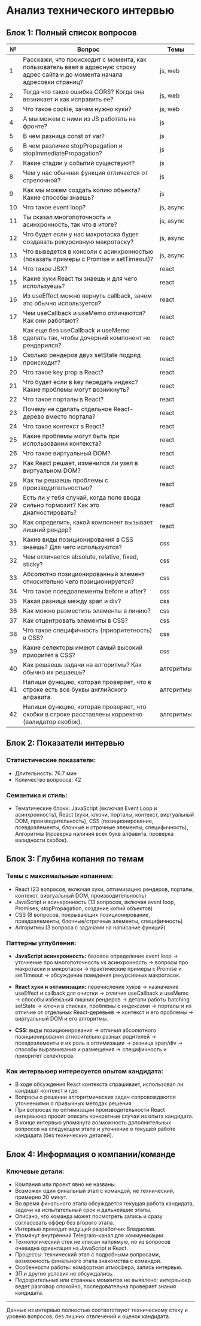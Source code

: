 # Анализ технического интервью

## Блок 1: Полный список вопросов

| №  | Вопрос                                                                                               | Темы          |
|----|----------------------------------------------------------------------------------------------------|---------------|
| 1  | Расскажи, что происходит с момента, как пользователь ввел в адресную строку адрес сайта и до момента начала адресовки страниц? | js, web       |
| 2  | Тогда что такое ошибка CORS? Когда она возникает и как исправить ее?                               | js, web       |
| 3  | Что такое cookie, зачем нужно куки?                                                                | js, web       |
| 4  | А мы можем с ними из JS работать на фронте?                                                        | js            |
| 5  | В чем разница const от var?                                                                         | js            |
| 6  | В чем различие stopPropagation и stopImmediatePropagation?                                         | js            |
| 7  | Какие стадии у событий существуют?                                                                 | js            |
| 8  | Чем у нас обычная функция отличается от стрелочной?                                                | js            |
| 9  | Как мы можем создать копию объекта? Какие способы знаешь?                                          | js            |
| 10 | Что такое event loop?                                                                               | js, async     |
| 11 | Ты сказал многопоточность и асинхронность, так что в итоге?                                       | js, async     |
| 12 | Что будет если у нас макротаска будет создавать рекурсивную макротаску?                            | js, async     |
| 13 | Что выведется в консоли с асинхронностью (показать примеры с Promise и setTimeout)?                 | js, async     |
| 14 | Что такое JSX?                                                                                      | react         |
| 15 | Какие хуки React ты знаешь и для чего используешь?                                                | react         |
| 16 | Из useEffect можно вернуть callback, зачем это обычно используется?                                | react         |
| 17 | Чем useCallback и useMemo отличаются? Как они работают?                                           | react         |
| 18 | Как еще без useCallback и useMemo сделать так, чтобы дочерний компонент не рендерился?            | react         |
| 19 | Сколько рендеров двух setState подряд происходит?                                                 | react         |
| 20 | Что такое key prop в React?                                                                        | react         |
| 21 | Что будет если в key передать индекс? Какие проблемы могут возникнуть?                            | react         |
| 22 | Что такое порталы в React?                                                                         | react         |
| 23 | Почему не сделать отдельное React-дерево вместо портала?                                          | react         |
| 24 | Что такое контекст в React?                                                                        | react         |
| 25 | Какие проблемы могут быть при использовании контекста?                                           | react         |
| 26 | Что такое виртуальный DOM?                                                                         | react         |
| 27 | Как React решает, изменился ли узел в виртуальном DOM?                                            | react         |
| 28 | Как ты решаешь проблемы с производительностью?                                                   | react         |
| 29 | Есть ли у тебя случай, когда поле ввода сильно тормозит? Как это диагностировать?                 | react         |
| 30 | Как определить, какой компонент вызывает лишний рендер?                                          | react         |
| 31 | Какие виды позиционирования в CSS знаешь? Для чего используются?                                  | css           |
| 32 | Чем отличается absolute, relative, fixed, sticky?                                                | css           |
| 33 | Абсолютно позиционированный элемент относительно чего позиционируется?                            | css           |
| 34 | Что такое псевдоэлементы before и after?                                                         | css           |
| 35 | Какая разница между span и div?                                                                   | css           |
| 36 | Как можно разместить элементы в линию?                                                           | css           |
| 37 | Как отцентровать элементы в CSS?                                                                 | css           |
| 38 | Что такое специфичность (приоритетность) в CSS?                                                  | css           |
| 39 | Какие селекторы имеют самый высокий приоритет в CSS?                                             | css           |
| 40 | Как решаешь задачи на алгоритмы? Как обычно их решаешь?                                          | алгоритмы     |
| 41 | Напиши функцию, которая проверяет, что в строке есть все буквы английского алфавита.              | алгоритмы     |
| 42 | Напиши функцию, которая проверяет, что скобки в строке расставлены корректно (валидатор скобок).  | алгоритмы     |

## Блок 2: Показатели интервью

### Статистические показатели:
- Длительность: 76.7 мин
- Количество вопросов: 42

### Семантика и стиль:
- Тематические блоки: JavaScript (включая Event Loop и асинхронность), React (хуки, ключи, порталы, контекст, виртуальный DOM, производительность), CSS (позиционирование, псевдоэлементы, блочные и строчные элементы, специфичность), Алгоритмы (проверка наличия всех букв алфавита, проверка валидности скобок).

## Блок 3: Глубина копания по темам

### Темы с максимальным копанием:
- React (23 вопросов, включая хуки, оптимизацию рендеров, порталы, контекст, виртуальный DOM, производительность)
- JavaScript и асинхронность (13 вопросов, включая event loop, Promises, stopPropagation, создание копий объектов)
- CSS (8 вопросов, покрывающих позиционирование, псевдоэлементы, блочные/строчные элементы, специфичность)
- Алгоритмы (3 вопроса с задачами на написание функций)

### Паттерны углубления:

- **JavaScript асинхронность:** базовое определение event loop → уточнение про многопоточность vs асинхронность → вопросы про макротаски и микротаски → практические примеры с Promise и setTimeout → обсуждение поведения рекурсивных макротасок.
  
- **React хуки и оптимизация:** перечисление хуков → назначение useEffect и callback для очистки → отличия useCallback и useMemo → способы избежания лишних рендеров → детали работы batсhing setState → ключи в списках, проблемы с индексами → порталы и их отличие от отдельных React-деревьев → контекст и его проблемы → виртуальный DOM и его алгоритмы.
  
- **CSS:** виды позиционирования → отличия абсолютного позиционирования относительно разных родителей → псевдоэлементы и их роль в оптимизации → разница span/div → способы выравнивания и размещения → специфичность и приоритет селекторов.

### Как интервьюер интересуется опытом кандидата:

- В ходе обсуждения React контекста спрашивает, использовал ли кандидат контекст и где.
- Вопросы о решении алгоритмических задач сопровождаются уточнениями о привычных методах решения.
- При вопросах по оптимизации производительности React интервьюер просит описать конкретные случаи из опыта кандидата.
- В конце интервью упомянута возможность дополнительных вопросов на следующем этапе и уточнение о текущей работе кандидата (без технических деталей).

## Блок 4: Информация о компании/команде

### Ключевые детали:
- Компания или проект явно не названы.
- Возможен один финальный этап с командой, не технический, примерно 30 минут.
- Во время финального этапа обсуждается текущая работа кандидата, задачи на испытательный срок и дальнейшие этапы.
- Описано, что команда может посмотреть запись и сразу согласовать оффер без второго этапа.
- Интервью проводит ведущий разработчик Владислав.
- Упомянут внутренний Telegram-канал для коммуникации.
- Технологический стек не описан напрямую, но из вопросов очевидна ориентация на JavaScript и React.
- Процессы: технический этап с подробными вопросами, возможность финального этапа знакомства с командой.
- Особенности работы: комфортная атмосфера, запись интервью.
- ЗП и другие условия не обсуждались.
- Подозрительных или странных моментов не выявлено; интервьюер ведет разговор спокойно, последовательна проверяет знания кандидата.

---

Данные из интервью полностью соответствуют техническому стеку и уровню вопросов, без лишних отвлечений и оценок кандидата.